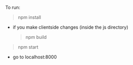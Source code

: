 To run:
> npm install
- if you make clientside changes (inside the js directory)
  > npm build
> npm start
- go to localhost:8000
